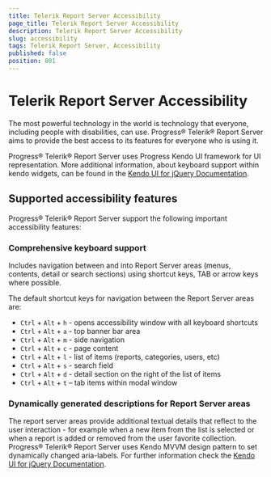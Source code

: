 ```yaml
---
title: Telerik Report Server Accessibility
page_title: Telerik Report Server Accessibility
description: Telerik Report Server Accessibility
slug: accessibility
tags: Telerik Report Server, Accessibility
published: false
position: 801
---
```


# Telerik Report Server Accessibility

The most powerful technology in the world is technology that everyone, including people with disabilities, can use.
Progress® Telerik® Report Server aims to provide the best access to its features for everyone who is using it.  

Progress® Telerik® Report Server uses Progress Kendo UI framework for UI representation.
More additional information, about keyboard support within kendo widgets, can be found in the
[Kendo UI for jQuery Documentation](https://docs.telerik.com/kendo-ui/accessibility/keyboard-support#built-in-support).

## Supported accessibility features

Progress® Telerik® Report Server support the following important accessibility features:


### Comprehensive keyboard support

Includes navigation between and into Report Server areas (menus, contents, detail or search sections) using shortcut keys,
TAB or arrow keys where possible.

The default shortcut keys for navigation between the Report Server areas are:

*	`Ctrl` + `Alt` + `h` - opens accessibility window with all keyboard shortcuts
*	`Ctrl` + `Alt` + `a` - top banner bar area
*	`Ctrl` + `Alt` + `m` - side navigation
*	`Ctrl` + `Alt` + `c` - page content
*	`Ctrl` + `Alt` + `l` - list of items (reports, categories, users, etc)
*	`Ctrl` + `Alt` + `s` - search field
*	`Ctrl` + `Alt` + `d` - detail section on the right of the list of items 
*	`Ctrl` + `Alt` + `t` – tab items within modal window 


### Dynamically generated descriptions for Report Server areas

The report server areas provide additional textual details that reflect to the user interaction - 
for example when a new item from the list is selected or when a report is added or removed from the user favorite collection.
Progress® Telerik® Report Server uses Kendo MVVM design pattern to set dynamically changed aria-labels. 
For further information check the [Kendo UI for jQuery Documentation](https://docs.telerik.com/kendo-ui/framework/mvvm/overview).
